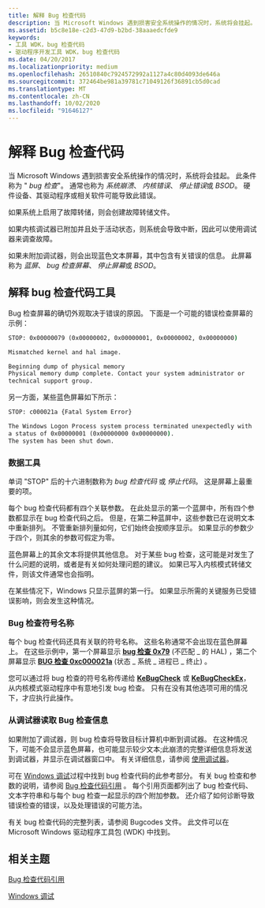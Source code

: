 ```yaml
---
title: 解释 Bug 检查代码
description: 当 Microsoft Windows 遇到损害安全系统操作的情况时，系统将会挂起。
ms.assetid: b5c8e18e-c2d3-47d9-b2bd-38aaaedcfde9
keywords:
- 工具 WDK，bug 检查代码
- 驱动程序开发工具 WDK，bug 检查代码
ms.date: 04/20/2017
ms.localizationpriority: medium
ms.openlocfilehash: 26510840c7924572992a1127a4c80d4093de646a
ms.sourcegitcommit: 372464be981a39781c71049126f36891cb5d0cad
ms.translationtype: MT
ms.contentlocale: zh-CN
ms.lasthandoff: 10/02/2020
ms.locfileid: "91646127"
---
```

# <a name="interpreting-a-bug-check-code"></a>解释 Bug 检查代码

当 Microsoft Windows 遇到损害安全系统操作的情况时，系统将会挂起。 此条件称为 " *bug 检查*"。 通常也称为 *系统崩溃*、 *内核错误*、 *停止错误*或 *BSOD*。 硬件设备、其驱动程序或相关软件可能导致此错误。

如果系统上启用了故障转储，则会创建故障转储文件。

如果内核调试器已附加并且处于活动状态，则系统会导致中断，因此可以使用调试器来调查故障。

如果未附加调试器，则会出现蓝色文本屏幕，其中包含有关错误的信息。 此屏幕称为 *蓝屏*、 *bug 检查屏幕*、 *停止屏幕*或 *BSOD*。

## <a name="interpreting-bug-check-code-tools"></a>解释 bug 检查代码工具

Bug 检查屏幕的确切外观取决于错误的原因。 下面是一个可能的错误检查屏幕的示例：

```cmd
STOP: 0x00000079 (0x00000002, 0x00000001, 0x00000002, 0x00000000)

Mismatched kernel and hal image.

Beginning dump of physical memory
Physical memory dump complete. Contact your system administrator or
technical support group.
```

另一方面，某些蓝色屏幕如下所示：

```cmd
STOP: c000021a {Fatal System Error}

The Windows Logon Process system process terminated unexpectedly with
a status of 0x00000001 (0x00000000 0x00000000).
The system has been shut down.
```

### <a name="data-tools"></a>数据工具

单词 "STOP" 后的十六进制数称为 *bug 检查代码* 或 *停止代码*。 这是屏幕上最重要的项。

每个 bug 检查代码都有四个关联参数。 在此处显示的第一个蓝屏中，所有四个参数都显示在 bug 检查代码之后。 但是，在第二种蓝屏中，这些参数已在说明文本中重新排列。 不管重新排列量如何，它们始终会按顺序显示。 如果显示的参数少于四个，则其余的参数可假定为零。

蓝色屏幕上的其余文本将提供其他信息。 对于某些 bug 检查，这可能是对发生了什么问题的说明，或者是有关如何处理问题的建议。 如果已写入内核模式转储文件，则该文件通常也会指明。

在某些情况下，Windows 只显示蓝屏的第一行。 如果显示所需的关键服务已受错误影响，则会发生这种情况。

### <a name="bug-check-symbolic-names"></a>Bug 检查符号名称

每个 bug 检查代码还具有关联的符号名称。 这些名称通常不会出现在蓝色屏幕上。 在这些示例中，第一个屏幕显示 [**bug 检查 0x79**](../debugger/bug-check-0x79--mismatched-hal.md) (不匹配 \_ 的 HAL) ，第二个屏幕显示 [**BUG 检查 0xc000021a**](../debugger/bug-check-0xc000021a--winlogin-fatal-error.md) (状态 \_ 系统 \_ 进程已 \_ 终止) 。

您可以通过将 bug 检查的符号名称传递给 [**KeBugCheck**](/windows-hardware/drivers/ddi/ntddk/nf-ntddk-kebugcheck) 或 [**KeBugCheckEx**](/windows-hardware/drivers/ddi/wdm/nf-wdm-kebugcheckex)，从内核模式驱动程序中有意地引发 bug 检查。 只有在没有其他选项可用的情况下，才应执行此操作。

### <a name="reading-bug-check-information-from-the-debugger"></a>从调试器读取 Bug 检查信息

如果附加了调试器，则 bug 检查将导致目标计算机中断到调试器。 在这种情况下，可能不会显示蓝色屏幕，也可能显示较少文本;此崩溃的完整详细信息将发送到调试器，并显示在调试器窗口中。 有关详细信息，请参阅 [使用调试器](using-a-debugger.md)。

可在 [Windows 调试](../debugger/index.md)过程中找到 bug 检查代码的此参考部分。 有关 bug 检查和参数的说明，请参阅 [Bug 检查代码引用](../debugger/bug-check-code-reference2.md) 。 每个引用页面都列出了 bug 检查代码、文本字符串和与每个 bug 检查一起显示的四个附加参数。 还介绍了如何诊断导致错误检查的错误，以及处理错误的可能方法。

有关 bug 检查代码的完整列表，请参阅 Bugcodes 文件。 此文件可以在 Microsoft Windows 驱动程序工具包 (WDK) 中找到。

## <a name="related-topics"></a>相关主题

[Bug 检查代码引用](../debugger/bug-check-code-reference2.md)

[Windows 调试](../debugger/index.md)
